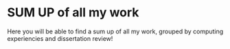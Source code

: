 # SUM UP of all my work
Here you will be able to find a sum up of all my work, grouped by computing experiencies and dissertation review!
